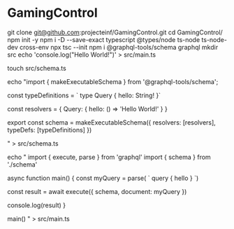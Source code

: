 # GamingControl

git clone git@github.com:projecteinf/GamingControl.git
cd GamingControl/
npm init -y
npm i -D --save-exact typescript @types/node ts-node ts-node-dev cross-env
npx tsc --init
npm i @graphql-tools/schema graphql
mkdir src
echo 'console.log("Hello World!")' > src/main.ts

touch src/schema.ts

echo "import { makeExecutableSchema } from '@graphql-tools/schema';

const typeDefinitions =  \`
  type Query { 
    hello: String! 
  }\`

  
const resolvers = {
  Query: {
    hello: () => 'Hello World!'
  }
}

export const schema = makeExecutableSchema({
  resolvers: [resolvers],
  typeDefs: [typeDefinitions]
})

" > src/schema.ts


echo "
import { execute, parse } from 'graphql'
import { schema } from './schema'
 
async function main() {
  const myQuery = parse( \`
    query {
      hello
    }
  \`)
 
  const result = await execute({
    schema,
    document: myQuery
  })
 
  console.log(result)
}
 
main()
" > src/main.ts


